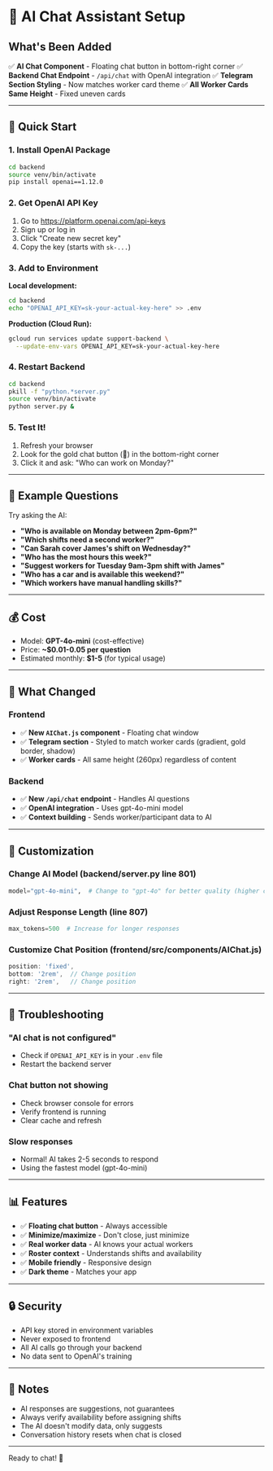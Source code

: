 # 🤖 AI Chat Assistant Setup

## What's Been Added

✅ **AI Chat Component** - Floating chat button in bottom-right corner
✅ **Backend Chat Endpoint** - `/api/chat` with OpenAI integration
✅ **Telegram Section Styling** - Now matches worker card theme
✅ **All Worker Cards Same Height** - Fixed uneven cards

---

## 🚀 Quick Start

### 1. Install OpenAI Package
```bash
cd backend
source venv/bin/activate
pip install openai==1.12.0
```

### 2. Get OpenAI API Key

1. Go to https://platform.openai.com/api-keys
2. Sign up or log in
3. Click "Create new secret key"
4. Copy the key (starts with `sk-...`)

### 3. Add to Environment

**Local development:**
```bash
cd backend
echo "OPENAI_API_KEY=sk-your-actual-key-here" >> .env
```

**Production (Cloud Run):**
```bash
gcloud run services update support-backend \
  --update-env-vars OPENAI_API_KEY=sk-your-actual-key-here
```

### 4. Restart Backend
```bash
cd backend
pkill -f "python.*server.py"
source venv/bin/activate
python server.py &
```

### 5. Test It!
1. Refresh your browser
2. Look for the gold chat button (💬) in the bottom-right corner
3. Click it and ask: "Who can work on Monday?"

---

## 💬 Example Questions

Try asking the AI:
- **"Who is available on Monday between 2pm-6pm?"**
- **"Which shifts need a second worker?"**
- **"Can Sarah cover James's shift on Wednesday?"**
- **"Who has the most hours this week?"**
- **"Suggest workers for Tuesday 9am-3pm shift with James"**
- **"Who has a car and is available this weekend?"**
- **"Which workers have manual handling skills?"**

---

## 💰 Cost

- Model: **GPT-4o-mini** (cost-effective)
- Price: **~$0.01-0.05 per question**
- Estimated monthly: **$1-5** (for typical usage)

---

## 🎨 What Changed

### Frontend
- ✅ **New `AIChat.js` component** - Floating chat window
- ✅ **Telegram section** - Styled to match worker cards (gradient, gold border, shadow)
- ✅ **Worker cards** - All same height (260px) regardless of content

### Backend
- ✅ **New `/api/chat` endpoint** - Handles AI questions
- ✅ **OpenAI integration** - Uses gpt-4o-mini model
- ✅ **Context building** - Sends worker/participant data to AI

---

## 🔧 Customization

### Change AI Model (backend/server.py line 801)
```python
model="gpt-4o-mini",  # Change to "gpt-4o" for better quality (higher cost)
```

### Adjust Response Length (line 807)
```python
max_tokens=500  # Increase for longer responses
```

### Customize Chat Position (frontend/src/components/AIChat.js)
```javascript
position: 'fixed',
bottom: '2rem',  // Change position
right: '2rem',   // Change position
```

---

## 🐛 Troubleshooting

### "AI chat is not configured"
- Check if `OPENAI_API_KEY` is in your `.env` file
- Restart the backend server

### Chat button not showing
- Check browser console for errors
- Verify frontend is running
- Clear cache and refresh

### Slow responses
- Normal! AI takes 2-5 seconds to respond
- Using the fastest model (gpt-4o-mini)

---

## 📊 Features

- ✅ **Floating chat button** - Always accessible
- ✅ **Minimize/maximize** - Don't close, just minimize
- ✅ **Real worker data** - AI knows your actual workers
- ✅ **Roster context** - Understands shifts and availability
- ✅ **Mobile friendly** - Responsive design
- ✅ **Dark theme** - Matches your app

---

## 🔒 Security

- API key stored in environment variables
- Never exposed to frontend
- All AI calls go through your backend
- No data sent to OpenAI's training

---

## 📝 Notes

- AI responses are suggestions, not guarantees
- Always verify availability before assigning shifts
- The AI doesn't modify data, only suggests
- Conversation history resets when chat is closed

---

Ready to chat! 🚀
